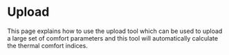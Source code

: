 # Upload

This page explains how to use the upload tool which can be used to upload a large set of comfort parameters and this tool will automatically calculate the thermal comfort indices.

